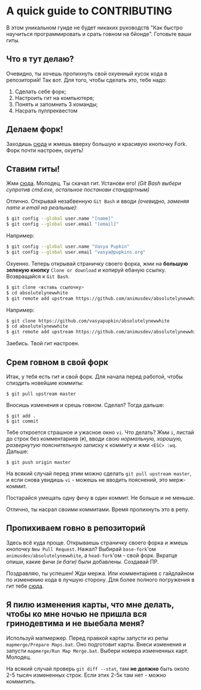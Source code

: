 # A quick guide to CONTRIBUTING

В этом уникальном гуиде не будет никаких руководств "Как быстро научиться программировать и срать говном на бйонде". Готовьте ваши гиты.

## Что я тут делаю?

Очевидно, ты хочешь пропихнуть свой охуенный кусок кода в репозиторий!
Так вот. Для того, чтобы сделать это, тебе надо:

1. Сделать себе форк;
2. Настроить гит на компьютере;
3. Понять и запомнить 3 команды;
4. Насрать пуллреквестом

## Делаем форк!

Заходишь [сюда](https://github.com/animusdev/absolutelynewwhite) и жмешь вверху большую и красивую кнопочку Fork.
Форк почти настроен, охуеть!

## Ставим гиты!

Жми [сюда](https://git-scm.com/download/win). Молодец. Ты скачал гит.
Установи его! *(Git Bash выбери супротив cmd.exe, остальное постанови стандартным)*

Отлично. Открывай незабвенную `Git Bash` и вводи *(очевидно, заменяя name и email на реальные)*:
```bash
$ git config --global user.name "[name]"
$ git config --global user.email "[email]"
```
Например:
```bash
$ git config --global user.name "Vasya Pupkin"
$ git config --global user.email "vasya@pupkins.org"
```
Охуенно. Теперь открывай страничку своего форка, жми на **большую зеленую кнопку** `Clone or download` и копируй ебаную ссылку.
Возвращайся к `Git Bash`.
```bash
$ git clone <вставь ссылочку>
$ cd absolutelynewwhite
$ git remote add upstream https://github.com/animusdev/absolutelynewwhite
```
Например:
```bash
$ git clone https://github.com/vasyapupkin/absolutelynewwhite
$ cd absolutelynewwhite
$ git remote add upstream https://github.com/animusdev/absolutelynewwhite
```
Заебись. Твой гит настроен.

## Срем говном в свой форк

Итак, у тебя есть гит и свой форк.
Для начала перед работой, чтобы спиздить новейшие коммиты:
```
$ git pull upstream master
```
Вносишь изменения и срешь говном. Сделал? Тогда дальше:
```
$ git add .
$ git commit
```
Тебе откроется страшное и ужасное окно `vi`. Что делать?
Жми `i`, листай до строк без комментариев (`#`), вводи свою *нормальную, хорошую, развернутую* пояснительную записку к коммиту и жми `<ESC> :wq`.
Дальше:
```
$ git push origin master
```
На всякий случай перед этим можно сделать `git pull upstream master`, и если снова увидишь `vi` - можешь не вводить пояснений, это мерж-коммит.

Постарайся умещать одну фичу в один коммит. Не больше и не меньше.

Отлично, ты насрал своими коммитами. Время пропихнуть это в репу.

## Пропихиваем говно в репозиторий

Здесь всё куда проще. Открываешь страничку своего форка и жмешь кнопочку `New Pull Request`. Нажал?
Выбирай `base-fork`'ом `animusdev/absolutelynewwhite`, а `head-fork`'ом - свой форк.
Вкратце опиши, какие фичи *(и баги)* были добавлены.
Создавай ПР.

Поздравляю, ты успешен! Жди мержа. Или комментариев с гайдлайном по изменению кода в лучшую сторону.
Для более полного погружения в гит тебе [сюда](http://try.github.io).

## Я пилю изменения карты, что мне делать, чтобы ко мне ночью не пришла вся гринодевтима и не выебала меня?

Используй мапмержер. Перед правкой карты запусти из репы `mapmerge/Prepare Maps.bat`. Оно подготовит карты.
Внеси изменения и запусти `mapmerge/Run Map Merge.bat`. Выбери номера измененных карт. Молодец.

На всякий случай проверь `git diff --stat`, там **не должно** быть около 2-5 тысяч измененных строк.
Если этих 2-5к там нет - можно коммитить.